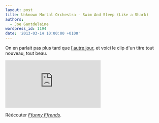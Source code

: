 ```yaml
---
layout: post
title: Unknown Mortal Orchestra - Swim And Sleep (Like a Shark)
authors:
  - Joe Gantdelaine
wordpress_id: 1194
date: '2013-03-14 10:00:00 +0100'
---
```

On en parlait pas plus tard que [l'autre jour](1186), et voici le clip d'un titre tout nouveau, tout beau.

<iframe src="http://www.youtube.com/embed/E6Niqxw_Yz0" frameborder="0" allowfullscreen></iframe>

Réécouter [*Ffunny Ffrends*](1186).
